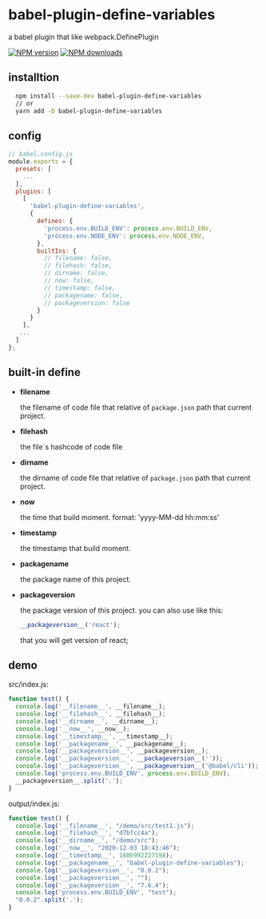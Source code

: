 # babel-plugin-define-variables
a babel plugin that like webpack.DefinePlugin

[![NPM version](https://img.shields.io/npm/v/babel-plugin-define-variables.svg?style=flat)](https://npmjs.com/package/babel-plugin-define-variables)
[![NPM downloads](https://img.shields.io/npm/dm/babel-plugin-define-variables.svg?style=flat)](https://npmjs.com/package/babel-plugin-define-variables)
## installtion

```bash
  npm install --save-dev babel-plugin-define-variables
  // or 
  yarn add -D babel-plugin-define-variables
```

## config


```js
// babel.config.js
module.exports = {
  presets: [
    ...
  ],
  plugins: [
    [
      'babel-plugin-define-variables',
      {
        defines: {
          'process.env.BUILD_ENV': process.env.BUILD_ENV,
          'process.env.NODE_ENV': process.env.NODE_ENV,
        },
        builtIns: {
          // filename: false,
          // filehash: false,
          // dirname: false,
          // now: false,
          // timestamp: false,
          // packagename: false,
          // packageversion: false
        }
      }
    ],
   ...
  ]
};
```

## built-in define

- __filename__

  the filename of code file that relative of `package.json` path that current project.

- __filehash__
  
  the file`s hashcode of code file

- __dirname__

  the dirname of code file that relative of `package.json` path that current project.

- __now__

  the time that build moment. format: 'yyyy-MM-dd hh:mm:ss'

- __timestamp__

  the timestamp that build moment.

- __packagename__

  the package name of this project.

- __packageversion__

    the package version of this project. you can also use like this:

  ```js
  __packageversion__('react');
  ```
  that you will get version of react;

## demo

src/index.js:

```js
function test() {
  console.log('__filename__', __filename__);
  console.log('__filehash__', __filehash__);
  console.log('__dirname__', __dirname__);
  console.log('__now__', __now__);
  console.log('__timestamp__', __timestamp__);
  console.log('__packagename__', __packagename__);
  console.log('__packageversion__', __packageversion__);
  console.log('__packageversion__', __packageversion__(''));
  console.log('__packageversion__', __packageversion__('@babel/cli'));
  console.log('process.env.BUILD_ENV', process.env.BUILD_ENV);
  __packageversion__.split('.');
}
```

output/index.js:

```js
function test() {
  console.log('__filename__', "/demo/src/test1.js");
  console.log('__filehash__', "d7bfcc4a");
  console.log('__dirname__', "/demo/src");
  console.log('__now__', "2020-12-03 18:43:46");
  console.log('__timestamp__', 1606992227198);
  console.log('__packagename__', "babel-plugin-define-variables");
  console.log('__packageversion__', "0.0.2");
  console.log('__packageversion__', "");
  console.log('__packageversion__', "7.6.4");
  console.log('process.env.BUILD_ENV', "test");
  "0.0.2".split('.');
}
```
